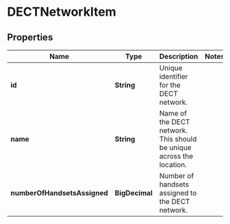 <!--  Copyright 2025 Cisco Systems Inc.

Permission is hereby granted, free of charge, to any person obtaining a copy
of this software and associated documentation files (the "Software"), to deal
in the Software without restriction, including without limitation the rights
to use, copy, modify, merge, publish, distribute, sublicense, and/or sell
copies of the Software, and to permit persons to whom the Software is
furnished to do so, subject to the following conditions:

The above copyright notice and this permission notice shall be included in
all copies or substantial portions of the Software.

THE SOFTWARE IS PROVIDED "AS IS", WITHOUT WARRANTY OF ANY KIND, EXPRESS OR
IMPLIED, INCLUDING BUT NOT LIMITED TO THE WARRANTIES OF MERCHANTABILITY,
FITNESS FOR A PARTICULAR PURPOSE AND NONINFRINGEMENT. IN NO EVENT SHALL THE
AUTHORS OR COPYRIGHT HOLDERS BE LIABLE FOR ANY CLAIM, DAMAGES OR OTHER
LIABILITY, WHETHER IN AN ACTION OF CONTRACT, TORT OR OTHERWISE, ARISING FROM,
OUT OF OR IN CONNECTION WITH THE SOFTWARE OR THE USE OR OTHER DEALINGS IN
THE SOFTWARE.-->


# DECTNetworkItem


## Properties

| Name | Type | Description | Notes |
|------------ | ------------- | ------------- | -------------|
|**id** | **String** | Unique identifier for the DECT network. |  |
|**name** | **String** | Name of the DECT network. This should be unique across the location. |  |
|**numberOfHandsetsAssigned** | **BigDecimal** | Number of handsets assigned to the DECT network. |  |



